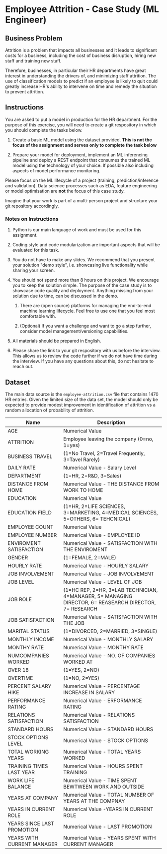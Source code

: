 # Employee Attrition - Case Study (ML Engineer)

## Business Problem
Attrition is a problem that impacts all businesses and it leads to significant costs for a business, including the cost of business disruption, hiring new staff and training new staff. 

Therefore, businesses, in particular their HR departments have great interest in understanding the drivers of, and minimizing staff attrition. The use of classification models to predict if an employee is likely to quit could greatly increase HR's ability to intervene on time and remedy the situation to prevent attrition.

## Instructions

You are asked to put a model in production for the HR department. For the purpose of this exercise, you will need to create a git respository in which you should complete the tasks below.

1. Create a basic ML model using the dataset provided. **This is not the focus of the assignment and serves only to complete the task below**

1. Prepare your model for deployment, implement an ML inferencing pipeline and deploy a REST endpoint that consumes the trained ML model using the technology of your choice. If possible also including aspects of model performance monitoring.

Please focus on the ML lifecycle of a project (training, prediction/inference and validation). Data science processes such as EDA, feature engineering or model optimisation are **not** the focus of this case study. 

Imagine that your work is part of a multi-person project and structure your git repository accordingly.

### Notes on Instructions

1. Python is our main language of work and must be used for this assignment. 

1. Coding style and code modularization are important aspects that will be evaluated for this task.

1. You do not have to make any slides. We recommend that you present your solution "demo style", i.e. showcasing live functionality while sharing your screen.

1. You should not spend more than 8 hours on this project. We encourage you to keep the solution simple. The purpose of the case study is to showcase code quality and deployment. Anything missing from your solution due to time, can be discussed in the demo.

    1. There are (open source) platforms for managing the end-to-end machine learning lifecycle. Feel free to use one that you feel most comfortable with.
    
    1. (Optional) If you want a challenge and want to go a step further, consider model management/versioning capabilities.

1. All materials should be prepared in English.

1. Please share the link to your git respository with us before the interview. This allows us to review the code further if we do not have time during the interview. If you have any questions about this, do not hesitate to reach out.

## Dataset
The main data source is the `employee-attrition.csv` file that contains 1470 HR entries.  Given the limited size of the data set, the model should only be expected to provide modest improvement in identification of attrition vs a random allocation of probability of attrition.


| Name | Description |
|------|-------------|
|AGE| Numerical Value |
|ATTRITION|Employee leaving the company (0=no, 1=yes) |
|BUSINESS TRAVEL|(1=No Travel, 2=Travel Frequently, 3=Tavel Rarely)|
|DAILY RATE|Numerical Value - Salary Level|
|DEPARTMENT|(1=HR, 2=R&D, 3=Sales)|
|DISTANCE FROM HOME|Numerical Value - THE DISTANCE FROM WORK TO HOME|
|EDUCATION|Numerical Value|
|EDUCATION FIELD|(1=HR, 2=LIFE SCIENCES, 3=MARKETING, 4=MEDICAL SCIENCES, 5=OTHERS, 6= TEHCNICAL)|
|EMPLOYEE COUNT|Numerical Value|
|EMPLOYEE NUMBER|Numerical Value - EMPLOYEE ID|
|ENVIROMENT SATISFACTION|Numerical Value - SATISFACTION WITH THE ENVIROMENT
|GENDER|(1=FEMALE, 2=MALE)
|HOURLY RATE|Numerical Value - HOURLY SALARY
|JOB INVOLVEMENT|Numerical Value - JOB INVOLVEMENT
|JOB LEVEL|Numerical Value - LEVEL OF JOB
|JOB ROLE|(1=HC REP, 2=HR, 3=LAB TECHNICIAN, 4=MANAGER, 5= MANAGING DIRECTOR, 6= REASEARCH DIRECTOR, 7= RESEARCH |SCIENTIST, 8=SALES EXECUTIEVE, 9= SALES REPRESENTATIVE)|
JOB SATISFACTION|Numerical Value - SATISFACTION WITH THE JOB|
MARITAL STATUS|(1=DIVORCED, 2=MARRIED, 3=SINGLE)|
MONTHLY INCOME|Numerical Value - MONTHLY SALARY|
|MONTHY RATE|Numerical Value - MONTHY RATE|
|NUMCOMPANIES WORKED|Numerical Value - NO. OF COMPANIES WORKED AT|
|OVER 18|(1=YES, 2=NO)|
|OVERTIME|(1=NO, 2=YES)|
|PERCENT SALARY HIKE|Numerical Value - PERCENTAGE INCREASE IN SALARY|
|PERFORMANCE RATING|Numerical Value - ERFORMANCE RATING|
|RELATIONS SATISFACTION|Numerical Value - RELATIONS SATISFACTION|
|STANDARD HOURS|Numerical Value - STANDARD HOURS|
|STOCK OPTIONS LEVEL|Numerical Value - STOCK OPTIONS|
|TOTAL WORKING YEARS|Numerical Value - TOTAL YEARS WORKED|
|TRAINING TIMES LAST YEAR|Numerical Value - HOURS SPENT TRAINING|
|WORK LIFE BALANCE|Numerical Value - TIME SPENT BEWTWEEN WORK AND OUTSIDE|
|YEARS AT COMPANY|Numerical Value - TOTAL NUMBER OF YEARS AT THE COMPNAY|
|YEARS IN CURRENT ROLE|Numerical Value -YEARS IN CURRENT ROLE|
|YEARS SINCE LAST PROMOTION|Numerical Value - LAST PROMOTION|
|YEARS WITH CURRENT MANAGER|Numerical Value - YEARS SPENT WITH CURRENT MANAGER|
